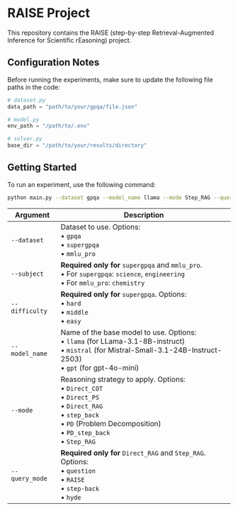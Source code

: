  # RAISE Project

This repository contains the RAISE (step-by-step Retrieval-Augmented Inference for Scientific rEasoning) project.

## Configuration Notes
Before running the experiments, make sure to update the following file paths in the code:
```python
# dataset.py
data_path = "path/to/your/gpqa/file.json"

# model.py
env_path = "/path/to/.env"

# solver.py
base_dir = "/path/to/your/results/directory"
```

## Getting Started
To run an experiment, use the following command:

```bash
python main.py --dataset gpqa --model_name llama --mode Step_RAG --query_mode RAISE
```

| Argument       | Description                                                                                                                                                                       |
| -------------- | --------------------------------------------------------------------------------------------------------------------------------------------------------------------------------- |
| `--dataset`    | Dataset to use. Options:<br>• `gpqa`<br>• `supergpqa`<br>• `mmlu_pro`                                                                                                             |
| `--subject`    | **Required only for** `supergpqa` and `mmlu_pro`. <br>• For `supergpqa`: `science`, `engineering`<br>• For `mmlu_pro`: `chemistry`                                                |
| `--difficulty` | **Required only for** `supergpqa`. Options:<br>• `hard`<br>• `middle`<br>• `easy`                                                                                                 |
| `--model_name` | Name of the base model to use. Options: <br>• `llama` (for LLama-3.1-8B-instruct)<br>•  `mistral` (for Mistral-Small-3.1-24B-Instruct-2503)<br>•  `gpt` (for gpt-4o-mini)                                                                                                                      |
| `--mode`       | Reasoning strategy to apply. Options:<br>• `Direct_COT`<br>• `Direct_PS`<br>• `Direct_RAG`<br>• `step_back`<br>• `PD` (Problem Decomposition)<br>• `PD_step_back`<br>• `Step_RAG` |
| `--query_mode` | **Required only for** `Direct_RAG` and `Step_RAG`. Options:<br>• `question`<br>• `RAISE`<br>• `step-back`<br>• `hyde`                                                                 |
